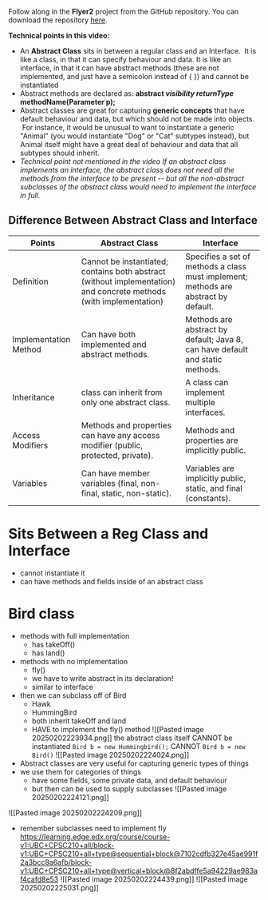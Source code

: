 Follow along in the **Flyer2** project from the GitHub repository. You can download the repository [here](https://github.com/UBCx-Software-Construction/TPD-lecture-starters).

**Technical points in this video:**

- An **Abstract Class** sits in between a regular class and an Interface.  It is like a class, in that it can specify behaviour and data. It is like an interface, in that it can have abstract methods (these are not implemented, and just have a semicolon instead of { }) and cannot be instantiated
- Abstract methods are declared as: **abstract _visibility_ _returnType_ methodName(Parameter p);**
- Abstract classes are great for capturing **generic concepts** that have default behaviour and data, but which should not be made into objects.  For instance, it would be unusual to want to instantiate a generic "Animal" (you would instantiate "Dog" or "Cat" subtypes instead), but Animal itself might have a great deal of behaviour and data that all subtypes should inherit.
- _Technical point not mentioned in the video If an abstract class implements an interface, the abstract class does not need all the methods from the interface to be present -- but all the non-abstract subclasses of the abstract class would need to implement the interface in full._

## ****Difference Between Abstract Class and Interface****

|Points|Abstract Class|Interface|
|---|---|---|
|Definition|Cannot be instantiated; contains both abstract (without implementation) and concrete methods (with implementation)|Specifies a set of methods a class must implement; methods are abstract by default.|
|Implementation Method|Can have both implemented and abstract methods.|Methods are abstract by default; Java 8, can have default and static methods.|
|Inheritance|class can inherit from only one abstract class.|A class can implement multiple interfaces.|
|Access Modifiers|Methods and properties can have any access modifier (public, protected, private).|Methods and properties are implicitly public.|
|Variables|Can have member variables (final, non-final, static, non-static).|Variables are implicitly public, static, and final (constants).|

# Sits Between a Reg Class and Interface
- cannot instantiate it
- can have methods and fields inside of an abstract class


# Bird class
- methods with full implementation
	- has takeOff()
	- has land()
- methods with no implementation
	- fly()
	- we have to write abstract in its declaration!
	- similar to interface
- then we can subclass off of Bird
	- Hawk
	- HummingBird
	- both inherit takeOff and land
	- HAVE to implement the fly() method
![[Pasted image 20250202223934.png]]
the abstract class itself CANNOT be instantiated
`Bird b = new Hummingbird();`
CANNOT `Bird b = new Bird()` 
![[Pasted image 20250202224024.png]]
- Abstract classes are very useful for capturing generic types of things
- we use them for categories of things
	- have some fields, some private data, and default behaviour
	- but then can be used to supply subclasses
![[Pasted image 20250202224121.png]]

![[Pasted image 20250202224209.png]]
- remember subclasses need to implement fly
https://learning.edge.edx.org/course/course-v1:UBC+CPSC210+all/block-v1:UBC+CPSC210+all+type@sequential+block@7102cdfb327e45ae991f2a3bcc8a6afb/block-v1:UBC+CPSC210+all+type@vertical+block@8f2abdffe5a94229ae983af4cafd8e53
![[Pasted image 20250202224439.png]]
![[Pasted image 20250202225031.png]]
